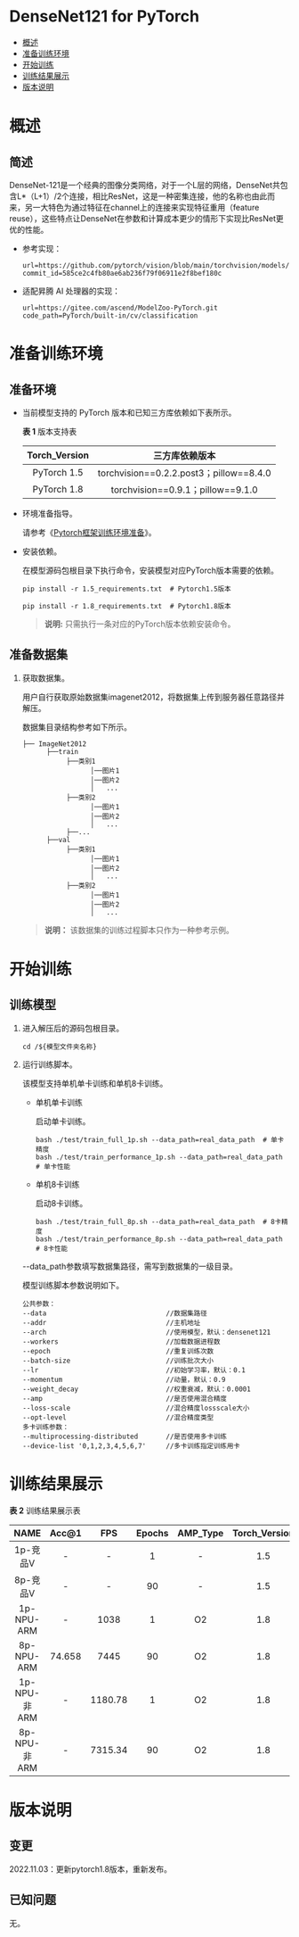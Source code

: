 # DenseNet121 for PyTorch

-   [概述](#1)
-   [准备训练环境](#2)
-   [开始训练](#3)
-   [训练结果展示](#4)
-   [版本说明](#5)



# 概述

## 简述

DenseNet-121是一个经典的图像分类网络，对于一个L层的网络，DenseNet共包含L\*（L+1）/2个连接，相比ResNet，这是一种密集连接，他的名称也由此而来，另一大特色为通过特征在channel上的连接来实现特征重用（feature reuse），这些特点让DenseNet在参数和计算成本更少的情形下实现比ResNet更优的性能。

- 参考实现：

  ```
  url=https://github.com/pytorch/vision/blob/main/torchvision/models/densenet.py
  commit_id=585ce2c4fb80ae6ab236f79f06911e2f8bef180c
  ```

- 适配昇腾 AI 处理器的实现：

  ```
  url=https://gitee.com/ascend/ModelZoo-PyTorch.git
  code_path=PyTorch/built-in/cv/classification
  ```

# 准备训练环境<a id="2"></a>

## 准备环境
- 当前模型支持的 PyTorch 版本和已知三方库依赖如下表所示。

  **表 1**  版本支持表

  | Torch_Version      | 三方库依赖版本                                 |
  | :--------: | :----------------------------------------------------------: |
  | PyTorch 1.5 | torchvision==0.2.2.post3；pillow==8.4.0 |
  | PyTorch 1.8 | torchvision==0.9.1；pillow==9.1.0 | |

- 环境准备指导。

  请参考《[Pytorch框架训练环境准备](https://www.hiascend.com/document/detail/zh/ModelZoo/pytorchframework/ptes)》。

- 安装依赖。

  在模型源码包根目录下执行命令，安装模型对应PyTorch版本需要的依赖。
  ```
  pip install -r 1.5_requirements.txt  # Pytorch1.5版本

  pip install -r 1.8_requirements.txt  # Pytorch1.8版本
  ```
  > **说明:**
  > 只需执行一条对应的PyTorch版本依赖安装命令。

## 准备数据集

1. 获取数据集。

   用户自行获取原始数据集imagenet2012，将数据集上传到服务器任意路径并解压。

   数据集目录结构参考如下所示。

   ```
   ├── ImageNet2012
         ├──train
              ├──类别1
                    │──图片1
                    │──图片2
                    │   ...
              ├──类别2
                    │──图片1
                    │──图片2
                    │   ...
              ├──...
         ├──val
              ├──类别1
                    │──图片1
                    │──图片2
                    │   ...
              ├──类别2
                    │──图片1
                    │──图片2
                    │   ...
   ```

   > **说明：**
   >该数据集的训练过程脚本只作为一种参考示例。


# 开始训练<a id="3"></a>

## 训练模型

1. 进入解压后的源码包根目录。

   ```
   cd /${模型文件夹名称}
   ```

2. 运行训练脚本。

   该模型支持单机单卡训练和单机8卡训练。

   - 单机单卡训练

     启动单卡训练。

     ```
     bash ./test/train_full_1p.sh --data_path=real_data_path  # 单卡精度
     bash ./test/train_performance_1p.sh --data_path=real_data_path  # 单卡性能
     ```

   - 单机8卡训练

     启动8卡训练。

     ```
     bash ./test/train_full_8p.sh --data_path=real_data_path  # 8卡精度
     bash ./test/train_performance_8p.sh --data_path=real_data_path  # 8卡性能
     ```

   --data_path参数填写数据集路径，需写到数据集的一级目录。

   模型训练脚本参数说明如下。

   ```
   公共参数：
   --data                              //数据集路径
   --addr                              //主机地址
   --arch                              //使用模型，默认：densenet121
   --workers                           //加载数据进程数
   --epoch                             //重复训练次数
   --batch-size                        //训练批次大小
   --lr                                //初始学习率，默认：0.1
   --momentum                          //动量，默认：0.9
   --weight_decay                      //权重衰减，默认：0.0001
   --amp                               //是否使用混合精度
   --loss-scale                        //混合精度lossscale大小
   --opt-level                         //混合精度类型
   多卡训练参数：
   --multiprocessing-distributed       //是否使用多卡训练
   --device-list '0,1,2,3,4,5,6,7'     //多卡训练指定训练用卡
   ```


# 训练结果展示

**表 2**  训练结果展示表

|   NAME   | Acc@1 | FPS  | Epochs | AMP_Type | Torch_Version |
| :------: | :---: | :--: | :----: | :------: | :-----------: |
| 1p-竞品V |   -   | -    |   1    |    -     |      1.5      |
| 8p-竞品V | -     | -    |  90   |    -     |      1.5      |
|  1p-NPU-ARM  |   -   | 1038  |   1    |    O2    |      1.8      |
|  8p-NPU-ARM  | 74.658 | 7445  |  90   |    O2    |      1.8      |
|  1p-NPU-非ARM  |   -   | 1180.78  |   1    |    O2    |      1.8      |
|  8p-NPU-非ARM  | - | 7315.34  |  90   |    O2    |      1.8      |


# 版本说明<a id="5"></a>

## 变更

2022.11.03：更新pytorch1.8版本，重新发布。

## 已知问题

无。

